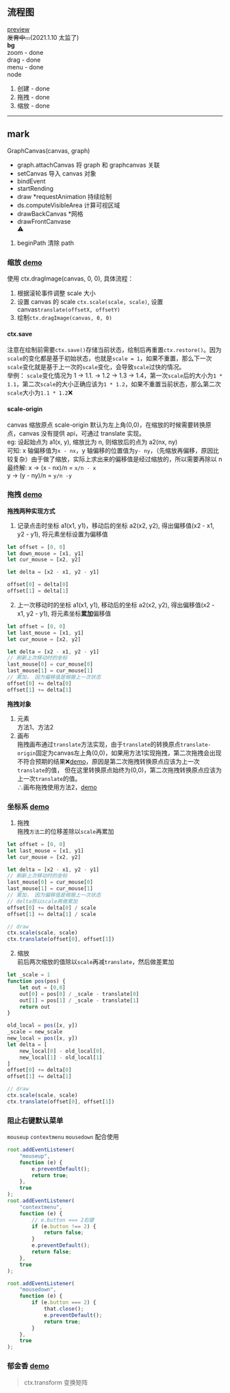 ## 流程图

[preview](https://graph.lin2006yuo.vercel.app/)  
~~发育中...~~(2021.1.10 太监了)  
**bg**  
zoom - done  
drag - done  
menu - done  
node  
1. 创建 - done
2. 拖拽 - done
3. 缩放 - done

---

## mark

GraphCanvas(canvas, graph)

- graph.attachCanvas 将 graph 和 graphcanvas 关联
- setCanvas 导入 canvas 对象
- bindEvent
- startRending
- draw \*requestAnimation 持续绘制
- ds.computeVisibleArea 计算可视区域
- drawBackCanvas \*网格
- drawFrontCanvase  
  ⚠

1. beginPath 清除 path

### 缩放 [demo](https://graph-three.vercel.app/test/scale/index.html)

使用 ctx.dragImage(canvas, 0, 0), 具体流程：

1. 根据滚轮事件调整 scale 大小
2. 设置 canvas 的 scale `ctx.scale(scale, scale)`, 设置 canvas`translate(offsetX, offsetY)`
3. 绘制`ctx.dragImage(canvas, 0, 0)`

#### **ctx.save**

注意在绘制前需要`ctx.save()`存储当前状态，绘制后再重置`ctx.restore()`。因为`scale`的变化都是基于初始状态，也就是`scale = 1`，如果不重置，那么下一次`scale`变化就是基于上一次的`scale`变化，会导致`scale`过快的情况。  
举例： `scale`变化情况为 1 -> 1.1. -> 1.2 -> 1.3 -> 1.4，第一次`scale`后的大小为`1 * 1.1`，第二次`scale`的大小正确应该为`1 * 1.2`，如果不重置当前状态，那么第二次`scale`大小为`1.1 * 1.2`❌

#### **scale-origin**

canvas 缩放原点 scale-origin 默认为左上角(0,0)，在缩放的时候需要转换原点，canvas 没有提供 api，可通过 translate 实现。  
eg: 设起始点为 a1(x, y), 缩放比为 n, 则缩放后的点为 a2(nx, ny)  
可知: x 轴偏移值为`x - nx`，y 轴偏移的位置值为`y- ny`，（先缩放再偏移，原因比较复杂）由于做了缩放，实际上求出来的偏移值是经过缩放的，所以需要再除以 n  
最终解: x -> (x - nx)/n = `x/n - x`  
 y -> (y - ny)/n = `y/n -y`

### 拖拽 [demo](https://graph-three.vercel.app/test/drag/index.html)

**拖拽两种实现方式**

1. 记录点击时坐标 a1(x1, y1)，移动后的坐标 a2(x2, y2), 得出偏移值(x2 - x1, y2 - y1), 将元素坐标设置为偏移值

```javascript
let offset = [0, 0]
let down_mouse = [x1, y1]
let cur_mouse = [x2, y2]

let delta = [x2 - x1, y2 - y1]

offset[0] = delta[0]
offset[1] = delta[1]
```

2. 上一次移动时的坐标 a1(x1, y1), 移动后的坐标 a2(x2, y2), 得出偏移值(x2 - x1, y2 - y1), 将元素坐标**累加**偏移值

```javascript
let offset = [0, 0]
let last_mouse = [x1, y1]
let cur_mouse = [x2, y2]

let delta = [x2 - x1, y2 - y1]
// 刷新上次移动时的坐标
last_mouse[0] = cur_mouse[0]
last_mouse[1] = cur_mouse[1]
// 累加， 因为偏移值是根据上一次状态
offset[0] += delta[0]
offset[1] += delta[1]
```
**拖拽对象**  
1. 元素  
方法1、方法2
2. 画布  
拖拽画布通过`translate`方法实现，由于`translate`的转换原点`translate-origin`固定为canvas左上角(0,0)，如果用方法1实现拖拽，第二次拖拽会出现不符合预期的结果❌[demo](https://graph-three.vercel.app/test/drag/error.html)，原因是第二次拖拽转换原点应该为上一次`translate`的值， 但在这里转换原点始终为(0,0)，第二次拖拽转换原点应该为上一次`translate`的值。  
∴画布拖拽使用方法2，[demo](https://graph-three.vercel.app/test/drag/index.html)  

### 坐标系 [demo](https://graph-three.vercel.app/test/coord/index.html)

1. 拖拽  
拖拽`方法二`的位移差除以`scale`再累加
```javascript
let offset = [0, 0]
let last_mouse = [x1, y1]
let cur_mouse = [x2, y2]

let delta = [x2 - x1, y2 - y1]
// 刷新上次移动时的坐标
last_mouse[0] = cur_mouse[0]
last_mouse[1] = cur_mouse[1]
// 累加， 因为偏移值是根据上一次状态
// delta除以scale再做累加
offset[0] += delta[0] / scale
offset[1] += delta[1] / scale

// draw
ctx.scale(scale, scale)
ctx.translate(offset[0], offset[1])
```
2. 缩放  
前后两次缩放的值除以`scale`再减`translate`，然后做差累加
```javascript
let _scale = 1
function pos(pos) {
    let out = [0,0]
    out[0] = pos[0] / _scale - translate[0]
    out[1] = pos[1] / _scale - translate[1]
    return out
}

old_local = pos([x, y])
_scale = new_scale
new_local = pos([x, y])
let delta = [
    new_local[0] - old_local[0], 
    new_local[1] - old_local[1]
]
offset[0] += delta[0]
offset[1] += delta[1]

// draw
ctx.scale(scale, scale)
ctx.translate(offset[0], offset[1])
```

### 阻止右键默认菜单
`mouseup` `contextmenu` `mousedown` 配合使用
``` javascript
root.addEventListener(
    "mouseup",
    function (e) {
        e.preventDefault();
        return true;
    },
    true
);
root.addEventListener(
    "contextmenu",
    function (e) {
        // e.button === 2右键
        if (e.button !== 2) {
            return false;
        }
        e.preventDefault();
        return false;
    },
    true
);

root.addEventListener(
    "mousedown",
    function (e) {
        if (e.button === 2) {
            that.close();
            e.preventDefault();
            return true;
        }
    },
    true
);
```

### 郁金香 [demo](https://graph-three.vercel.app/test/tulipa/index.html)
> ctx.transform 变换矩阵

